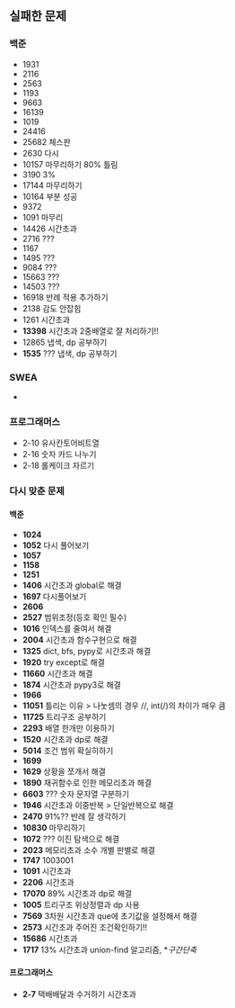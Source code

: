 ## 실패한 문제

### 백준

- 1931
- 2116
- 2563
- 1193
- 9663
- 16139
- 1019
- 24416
- 25682 체스판
- 2630 다시
- 10157 마무리하기 80% 틀림
- 3190 3%
- 17144 마무리하기
- 10164 부분 성공
- 9372
- 1091 마무리
- 14426 시간초과
- 2716 ???
- 1167
- 1495 ???
- 9084 ???
- 15663 ???
- 14503 ???
- 16918 반례 적용 추가하기
- 2138 감도 안잡힘
- 1261 시간초과
- **13398** 시간초과 2중배열로 잘 처리하기!!
- 12865 냅색, dp 공부하기
- **1535** ??? 냅색, dp 공부하기

### SWEA

- 


### 프로그래머스
- 2-10 유사칸토어비트열
- 2-16 숫자 카드 나누기
- 2-18 롤케이크 자르기


### 다시 맞춘 문제

#### 백준

- **1024**
- **1052** 다시 풀어보기
- **1057**
- **1158**
- **1251**
- **1406** 시간초과 global로 해결
- **1697** 다시풀어보기
- **2606**
- **2527** 범위조정(등호 확인 필수)
- **1016** 인덱스를 줄여서 해결
- **2004** 시간초과 함수구현으로 해결
- **1325** dict, bfs, pypy로 시간초과 해결
- **1920** try except로 해결
- **11660** 시간초과 해결
- **1874** 시간초과 pypy3로 해결
- **1966**
- **11051** 틀리는 이유 > 나눗셈의 경우 //, int(/)의 차이가 매우 큼
- **11725** 트리구조 공부하기
- **2293** 배열 한개만 이용하기
- **1520** 시간초과 dp로 해결
- **5014** 조건 범위 확실히하기
- **1699**
- **1629** 상황을 쪼개서 해결
- **1890** 재귀함수로 인한 메모리초과 해결
- **6603** ??? 숫자 문자열 구분하기
- **1946** 시간초과 이중반복 > 단일반복으로 해결
- **2470** 91%?? 반례 잘 생각하기
- **10830** 마무리하기
- **1072** ??? 이진 탐색으로 해결
- **2023** 메모리초과 소수 개별 판별로 해결
- **1747** 1003001
- **1091** 시간초과
- **2206** 시간초과
- **17070** 89% 시간초과 dp로 해결
- **1005** 트리구조 위상정렬과 dp 사용
- **7569** 3차원 시간초과 que에 초기값을 설정해서 해결
- **2573** 시간초과 주어진 조건확인하기!!
- **15686** 시간초과
- **1717** 13% 시간초과 union-find 알고리즘, **구간단축*



#### 프로그래머스

- **2-7** 택배배달과 수거하기 시간초과

